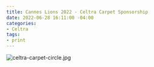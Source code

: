 ```yaml
---
title: Cannes Lions 2022 - Celtra Carpet Sponsorship
date: 2022-06-28 16:11:00 -04:00
categories:
- Celtra
tags:
- print
---
```


![celtra-carpet-circle.jpg](/uploads/celtra-carpet-circle.jpg)